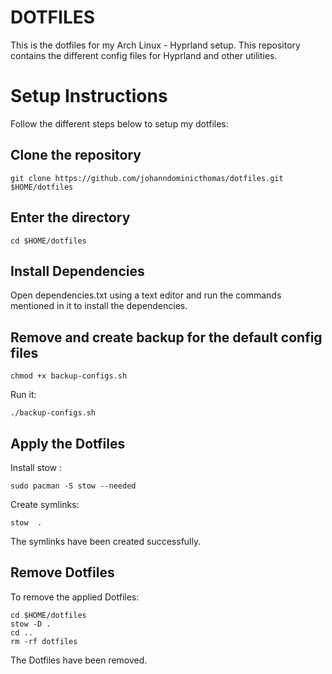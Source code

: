# DOTFILES

This is the dotfiles for my Arch Linux - Hyprland setup. This repository contains the different config files for Hyprland and other utilities.


# Setup Instructions

Follow the different steps below to setup my dotfiles:
## Clone the repository
```
git clone https://github.com/johanndominicthomas/dotfiles.git $HOME/dotfiles
```

## Enter the directory
```
cd $HOME/dotfiles
```

## Install Dependencies
Open dependencies.txt using a text editor and run the commands mentioned in it to install the dependencies.

## Remove and create backup for the default config files
```
chmod +x backup-configs.sh
```
Run it:
```
./backup-configs.sh
```

## Apply the Dotfiles
Install stow :
```
sudo pacman -S stow --needed
```

Create symlinks:
```
stow  .
```
The symlinks have been created successfully.

## Remove Dotfiles
To remove the applied Dotfiles:
```
cd $HOME/dotfiles
stow -D .
cd ..
rm -rf dotfiles
```
The Dotfiles have been removed.




